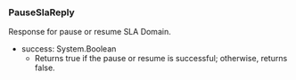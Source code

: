 ### PauseSlaReply
Response for pause or resume SLA Domain.

- success: System.Boolean
  - Returns true if the pause or resume is successful; otherwise, returns false.
